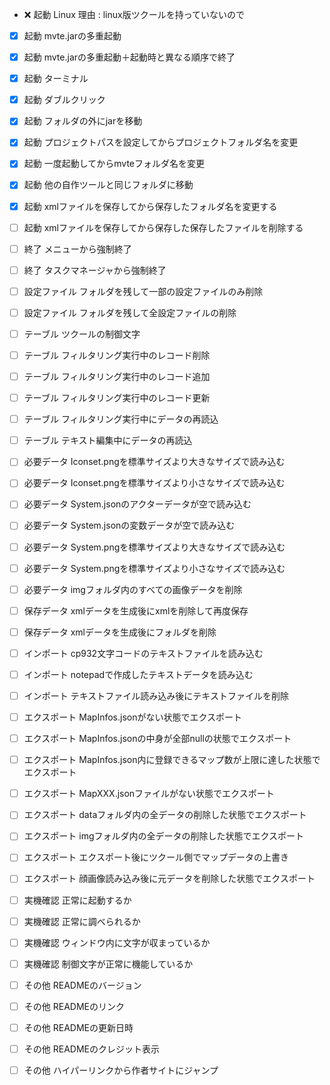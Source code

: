 - :x: 起動 Linux 理由 : linux版ツクールを持っていないので
- [x] 起動 mvte.jarの多重起動
- [x] 起動 mvte.jarの多重起動＋起動時と異なる順序で終了
- [x] 起動 ターミナル
- [x] 起動 ダブルクリック
- [x] 起動 フォルダの外にjarを移動
- [x] 起動 プロジェクトパスを設定してからプロジェクトフォルダ名を変更
- [x] 起動 一度起動してからmvteフォルダ名を変更
- [x] 起動 他の自作ツールと同じフォルダに移動
- [x] 起動 xmlファイルを保存してから保存したフォルダ名を変更する
- [ ] 起動 xmlファイルを保存してから保存した保存したファイルを削除する

- [ ] 終了 メニューから強制終了
- [ ] 終了 タスクマネージャから強制終了

- [ ] 設定ファイル フォルダを残して一部の設定ファイルのみ削除
- [ ] 設定ファイル フォルダを残して全設定ファイルの削除

- [ ] テーブル ツクールの制御文字
- [ ] テーブル フィルタリング実行中のレコード削除
- [ ] テーブル フィルタリング実行中のレコード追加
- [ ] テーブル フィルタリング実行中のレコード更新
- [ ] テーブル フィルタリング実行中にデータの再読込
- [ ] テーブル テキスト編集中にデータの再読込

- [ ] 必要データ Iconset.pngを標準サイズより大きなサイズで読み込む
- [ ] 必要データ Iconset.pngを標準サイズより小さなサイズで読み込む
- [ ] 必要データ System.jsonのアクターデータが空で読み込む
- [ ] 必要データ System.jsonの変数データが空で読み込む
- [ ] 必要データ System.pngを標準サイズより大きなサイズで読み込む
- [ ] 必要データ System.pngを標準サイズより小さなサイズで読み込む
- [ ] 必要データ imgフォルダ内のすべての画像データを削除

- [ ] 保存データ xmlデータを生成後にxmlを削除して再度保存
- [ ] 保存データ xmlデータを生成後にフォルダを削除

- [ ] インポート cp932文字コードのテキストファイルを読み込む
- [ ] インポート notepadで作成したテキストデータを読み込む
- [ ] インポート テキストファイル読み込み後にテキストファイルを削除

- [ ] エクスポート MapInfos.jsonがない状態でエクスポート
- [ ] エクスポート MapInfos.jsonの中身が全部nullの状態でエクスポート
- [ ] エクスポート MapInfos.json内に登録できるマップ数が上限に達した状態でエクスポート
- [ ] エクスポート MapXXX.jsonファイルがない状態でエクスポート
- [ ] エクスポート dataフォルダ内の全データの削除した状態でエクスポート
- [ ] エクスポート imgフォルダ内の全データの削除した状態でエクスポート
- [ ] エクスポート エクスポート後にツクール側でマップデータの上書き
- [ ] エクスポート 顔画像読み込み後に元データを削除した状態でエクスポート

- [ ] 実機確認 正常に起動するか
- [ ] 実機確認 正常に調べられるか
- [ ] 実機確認 ウィンドウ内に文字が収まっているか
- [ ] 実機確認 制御文字が正常に機能しているか

- [ ] その他 READMEのバージョン
- [ ] その他 READMEのリンク
- [ ] その他 READMEの更新日時
- [ ] その他 READMEのクレジット表示
- [ ] その他 ハイパーリンクから作者サイトにジャンプ
